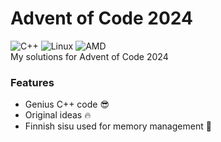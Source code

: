 # Advent of Code 2024
![C++](https://img.shields.io/badge/c++-%2300599C.svg?style=for-the-badge&logo=c%2B%2B&logoColor=white) ![Linux](https://img.shields.io/badge/Linux-FCC624?style=for-the-badge&logo=linux&logoColor=black) ![AMD](https://img.shields.io/badge/AMD-%23000000.svg?style=for-the-badge&logo=amd&logoColor=white)<br>
My solutions for Advent of Code 2024
### Features
- Genius C++ code 😎
- Original ideas 🔥
- Finnish sisu used for memory management :muscle:
